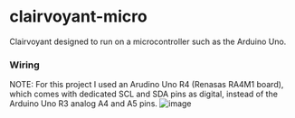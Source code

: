 # clairvoyant-micro
Clairvoyant designed to run on a microcontroller such as the Arduino Uno.

### Wiring
NOTE: For this project I used an Arudino Uno R4 (Renasas RA4M1 board), which comes with dedicated SCL and SDA pins as digital, instead of the Arduino Uno R3 analog A4 and A5 pins.
![image](https://github.com/christophersinclair/clairvoyant-micro/assets/29457515/b0167a42-2168-473e-b893-6d7d52160e90)
